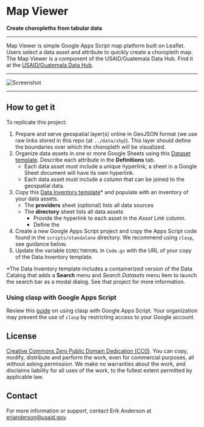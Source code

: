 # Map Viewer

**Create choropleths from tabular data**

---

Map Viewer is simple Google Apps Script map platform built on Leaflet.  Users select a data asset and attribute to quickly create a choropleth map. The Map Viewer is a component of the USAID/Guatemala Data Hub. Find it at the [USAID/Guatemala Data Hub](https://sites.google.com/usaid.gov/guatemaladatahub).

---

![Screenshot](https://storage.googleapis.com/ei-dev-assets/assets/chrome_DW6GbdGqyH.gif)

---

## How to get it

To replicate this project:

1. Prepare and serve geospatial layer(s) online in GeoJSON format (we use raw links stored in this repo (at `../data/shp`)). This layer should define the boundaries over which the choropleth will be visualized.
2. Organize data assets in one or more Google Sheets using this [Dataset template](https://docs.google.com/spreadsheets/d/1DqNbMmfpTRe8g6wNdmHzVi3SsiYPEKwnichz6avU6K4/template/preview). Describe each attribute in the **Definitions** tab. 
   * Each data asset must include a unique hyperlink; a sheet in a Google Sheet document will have its own hyperlink.
   * Each data asset must include a column that can be joined to the geospatial data.
3. Copy this [Data Inventory template](https://docs.google.com/spreadsheets/d/1uZEq8SEx9LTki4XknoDsio4JdyHGJOf1zJbvF56iieM/copy)* and populate with an inventory of your data assets.
   * The **providers** sheet (optional) lists all data sources
   * The **directory** sheet lists all data assets
     * Provide the hyperlink to each asset in the *Asset Link* column.
     * Define the 
4. Create a new Google Apps Script project and copy the Apps Script code found in the `scripts/standalone` directory. We recommend using `clasp`, see guidance below.
5. Update the variable `DIRECTORYURL` in `Code.gs` with the URL of your copy of the Data Inventory template.

*The Data Inventory template includes a containerized version of the Data Catalog that adds a **Search** menu and *Search Datasets* menu item to launch the search bar as a modal dialog. See that project for more information.

### Using clasp with Google Apps Script

Review this [guide](https://developers.google.com/apps-script/guides/clasp) on using clasp with Google Apps Script. Your organization may prevent the use of `clasp` by restricting access to your Google account.

## License

[Creative Commons Zero Public Domain Dedication (CC0)](https://creativecommons.org/publicdomain/zero/1.0/). You can copy, modify, distribute and perform the work, even for commercial purposes, all without asking permission. We make no warranties about the work, and disclaims liability for all uses of the work, to the fullest extent permitted by applicable law.

## Contact

For more information or support, contact Erik Anderson at <erianderson@usaid.gov>.
